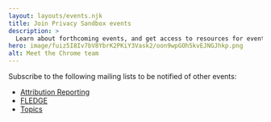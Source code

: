 ```yaml
---
layout: layouts/events.njk
title: Join Privacy Sandbox events
description: >
  Learn about forthcoming events, and get access to resources for events that have already taken place.
hero: image/fuiz5I8Iv7bV8YbrK2PKiY3Vask2/oon9wpGOh5kvEJNGJhkp.png
alt: Meet the Chrome team
---
```


Subscribe to the following mailing lists to be notified of other events:

* [Attribution Reporting](https://groups.google.com/u/2/a/chromium.org/g/attribution-reporting-api-dev)
* [FLEDGE](https://groups.google.com/u/2/a/chromium.org/g/fledge-api-announce)
* [Topics](https://groups.google.com/u/2/a/chromium.org/g/topics-api-announce)
